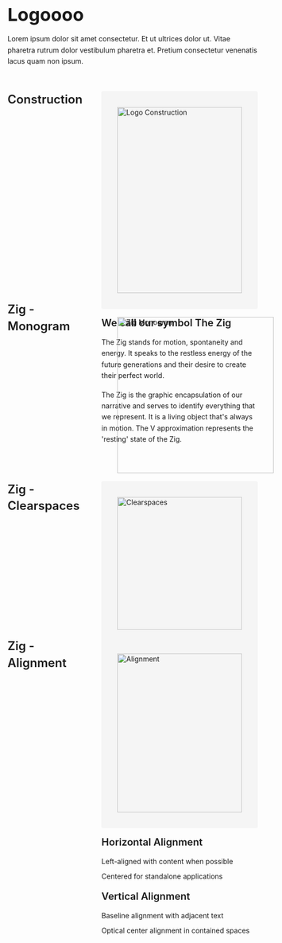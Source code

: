 <div style="display: flex; gap: 2rem;">
  <div style="flex: 1; max-width: 800px;">
    <h1 style="font-size: 2.25rem; font-weight: bold; margin-bottom: 1rem;">Logoooo</h1>
    <p style="margin: 1rem 0; line-height: 1.6;">Lorem ipsum dolor sit amet consectetur. Et ut ultrices dolor ut. Vitae pharetra rutrum dolor vestibulum pharetra et. Pretium consectetur venenatis lacus quam non ipsum.</p>
    
 <div style="display: flex; gap: 2rem; margin: 3rem 0;">
      <div style="flex: 1;">
        <h2 style="margin: 0; font-size: 1.5rem; font-weight: 600; line-height: 1.4;">Construction</h2>
      </div>
      <div style="flex: 2;">
        <div style="background: #f5f5f5; padding: 2rem; border-radius: 4px;">
          <img src="/images/logo-construction.png" alt="Logo Construction" style="width: 100%; height: auto; display: block;" />
        </div>
        <h3 style="font-size: 1.25rem; font-weight: 600; margin: 1rem 0;">We call our symbol The Zig</h3>
        <p style="margin: 1rem 0; line-height: 1.6;">The Zig stands for motion, spontaneity and energy. It speaks to the restless energy of the future generations and their desire to create their perfect world.</p>
        <p style="margin: 1rem 0; line-height: 1.6;">The Zig is the graphic encapsulation of our narrative and serves to identify everything that we represent. It is a living object that's always in motion. The V approximation represents the 'resting' state of the Zig.</p>
      </div>
    </div>

   <div style="display: flex; gap: 2rem; margin: 3rem 0;">
      <div style="flex: 1;">
        <h2 style="margin: 0; font-size: 1.5rem; font-weight: 600; line-height: 1.4;">Zig - Monogram</h2>
      </div>
      <div style="flex: 2;">
     
   <img src="/images/zig-monogram.png" alt="Zig Monogram" style="width: 100%; height: auto; display: block; padding: 2rem; border-radius: 4px;" />
 
  <p style="margin: 1rem 0; line-height: 1.6;">The Zig monogram serves as our icon mark, designed for recognition at smaller scales and as a memorable brand element.</p>
        <ul style="list-style: none; padding: 0; margin: 1rem 0;">
          <li style="margin: 0.5rem 0; line-height: 1.6;">App icons</li>
          <li style="margin: 0.5rem 0; line-height: 1.6;">Favicons</li>
          <li style="margin: 0.5rem 0; line-height: 1.6;">Social media avatars</li>
          <li style="margin: 0.5rem 0; line-height: 1.6;">Small-scale applications</li>
        </ul>
      </div>
    </div>

   <div style="display: flex; gap: 2rem; margin: 3rem 0;">
      <div style="flex: 1;">
        <h2 style="margin: 0; font-size: 1.5rem; font-weight: 600; line-height: 1.4;">Zig - Clearspaces</h2>
      </div>
      <div style="flex: 2;">
        <div style="background: #f5f5f5; padding: 2rem; border-radius: 4px;">
          <img src="/images/zig-clearspaces.png" alt="Clearspaces" style="width: 100%; height: auto; display: block;" />
        </div>
        <ul style="list-style: none; padding: 0; margin: 1rem 0;">
          <li style="margin: 0.5rem 0; line-height: 1.6;"><strong>Minimum Clearspace</strong>: Equal to the height of the Zig monogram</li>
          <li style="margin: 0.5rem 0; line-height: 1.6;"><strong>Protected Area</strong>: No other visual elements may intrude into this space</li>
          <li style="margin: 0.5rem 0; line-height: 1.6;"><strong>Scaling</strong>: Clearspace scales proportionally with logo size</li>
        </ul>
      </div>
    </div>

   <div style="display: flex; gap: 2rem; margin: 3rem 0;">
      <div style="flex: 1;">
        <h2 style="margin: 0; font-size: 1.5rem; font-weight: 600; line-height: 1.4;">Zig - Alignment</h2>
      </div>
      <div style="flex: 2;">
        <div style="background: #f5f5f5; padding: 2rem; border-radius: 4px;">
          <img src="/images/zig-alignment.png" alt="Alignment" style="width: 100%; height: auto; display: block;" />
        </div>
        <h3 style="font-size: 1.25rem; font-weight: 600; margin: 1rem 0;">Horizontal Alignment</h3>
        <ul style="list-style: none; padding: 0; margin: 1rem 0;">
          <li style="margin: 0.5rem 0; line-height: 1.6;">Left-aligned with content when possible</li>
          <li style="margin: 0.5rem 0; line-height: 1.6;">Centered for standalone applications</li>
        </ul>
        <h3 style="font-size: 1.25rem; font-weight: 600; margin: 1rem 0;">Vertical Alignment</h3>
        <ul style="list-style: none; padding: 0; margin: 1rem 0;">
          <li style="margin: 0.5rem 0; line-height: 1.6;">Baseline alignment with adjacent text</li>
          <li style="margin: 0.5rem 0; line-height: 1.6;">Optical center alignment in contained spaces</li>
        </ul>
      </div>
    </div>
  </div>
</div>
